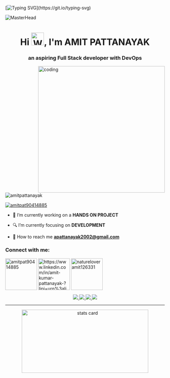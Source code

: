 [![Typing SVG](https://readme-typing-svg.herokuapp.com?size=24&width=600&lines=Welcome+To+my+GitHub+Profile!)](https://git.io/typing-svg)

![MasterHead](https://user-images.githubusercontent.com/74038190/241765440-80728820-e06b-4f96-9c9e-9df46f0cc0a5.gif)
<h1 align="center">Hi <img src="https://i.pinimg.com/originals/0e/3e/e5/0e3ee551876e1ad2a39f89e4adf9168a.gif" alt="Waving hand animated gif" height="40" width="40"/>, I'm AMIT PATTANAYAK</h1>
<h3 align="center"> an aspiring Full Stack developer with  DevOps</h3>
<img align="right" alt="coding" width="400" src="https://user-images.githubusercontent.com/74038190/212749447-bfb7e725-6987-49d9-ae85-2015e3e7cc41.gif">

<p align="left"> <img src="https://komarev.com/ghpvc/?username=amitpattanayak&label=Profile%20views&color=0e75b6&style=flat" alt="amitpattanayak" /> </p>

<p align="left"> <a href="https://twitter.com/amitpat90414885" target="blank"><img src="https://img.shields.io/twitter/follow/amitpat90414885?logo=twitter&style=for-the-badge" alt="amitpat90414885" /></a> </p>

- 🚀 I’m currently working on a **HANDS ON PROJECT**

- 🔍 I’m currently focusing on  **DEVELOPMENT**

- 📧 How to reach me **apattanayak2002@gmail.com**

<h3 align="left">Connect with me:</h3>
<p align="left">
<a href="https://twitter.com/amitpat90414885" target="blank"><img align="center" src="https://user-images.githubusercontent.com/74038190/241765460-cc4fe88c-7f7a-41d8-b449-34b7a178c1c6.gif" alt="amitpat90414885" width="100" /></a>
<a href="https://www.linkedin.com/in/amit-kumar-pattanayak-/" target="blank"><img align="center" src="https://user-images.githubusercontent.com/74038190/235294012-0a55e343-37ad-4b0f-924f-c8431d9d2483.gif" alt="https://www.linkedin.com/in/amit-kumar-pattanayak-?lipi=urn%3ali%3apage%3ad_flagship3_profile_view_base_contact_details%3b2yhxhpu3qzqt1ku%2fqasnsw%3d%3d" width="100" /></a>
<a href="https://instagram.com/amitkumar_126331?utm_source=qr&igshid=MzNlNGNkZWQ4Mg%3D%3D" target="blank"><img align="center" src="https://user-images.githubusercontent.com/74038190/235294013-a33e5c43-a01c-43f6-b44d-a406d8b4ab75.gif" alt="natureloveramit126331" h width="100" /></a>
</p>

<p align="center">

  <a href="https://skillicons.dev">
<!--     <img src="https://skillicons.dev/icons?i=git,github,c,cpp,html,css,js,jquery,bootstrap,vscode,netlify" /> -->
    <img src="https://skillicons.dev/icons?i=git,github,c,cpp,html,css" />
    <img src="https://skillicons.dev/icons?i=js,nodejs,expressjs,react" />
    <img src="https://skillicons.dev/icons?i=mysql,mongodb,bootstrap,tailwindcss" />
<img src="https://skillicons.dev/icons?i=vscode,netlify,postman" />
  </a>
</p>

<hr>

<p align="center">
         <img  alt="stats card" height="200px" width="400px" src="https://github-readme-streak-stats.herokuapp.com/?user=amitpattanayak&theme=radical">
         <br>
<!--          <img  alt="stats card" height="200px" width="400px" src="https://github-readme-stats.vercel.app/api?username=amitpattanayak&count_private=true&theme=radical&show_icons=true">
         <br> -->
<!--          <img alt="stats card" height="250px" width="600px" src="https://github-readme-stats.vercel.app/api/top-langs/?username=amitpattanayak&theme=radical&show_icons=true"> -->
         <br>
</p>





